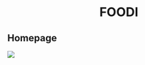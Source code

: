 <h1 align="center"> FOODI </h1>
<h2>Homepage</h2>


<img src="https://github.com/dhiraj19999/FOODI/assets/106136277/99f1c3b7-5f7e-4891-8ac2-945033a29241"/>
